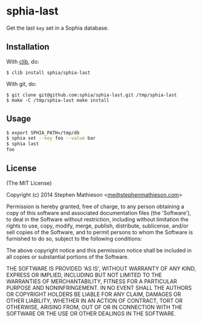 
# sphia-last

  Get the last `key` set in a Sophia database.

## Installation

  With [clib](https://github.com/clibs/clib), do:

    $ clib install sphia/sphia-last

  With git, do:

    $ git clone git@github.com:sphia/sphia-last.git /tmp/sphia-last
    $ make -C /tmp/sphia-last make install

## Usage

```sh
$ export SPHIA_PATH=/tmp/db
$ sphia set --key foo --value bar
$ sphia last
foo
```

## License

(The MIT License)

Copyright (c) 2014 Stephen Mathieson &lt;me@stephenmathieson.com&gt;

Permission is hereby granted, free of charge, to any person obtaining
a copy of this software and associated documentation files (the
'Software'), to deal in the Software without restriction, including
without limitation the rights to use, copy, modify, merge, publish,
distribute, sublicense, and/or sell copies of the Software, and to
permit persons to whom the Software is furnished to do so, subject to
the following conditions:

The above copyright notice and this permission notice shall be
included in all copies or substantial portions of the Software.

THE SOFTWARE IS PROVIDED 'AS IS', WITHOUT WARRANTY OF ANY KIND,
EXPRESS OR IMPLIED, INCLUDING BUT NOT LIMITED TO THE WARRANTIES OF
MERCHANTABILITY, FITNESS FOR A PARTICULAR PURPOSE AND NONINFRINGEMENT.
IN NO EVENT SHALL THE AUTHORS OR COPYRIGHT HOLDERS BE LIABLE FOR ANY
CLAIM, DAMAGES OR OTHER LIABILITY, WHETHER IN AN ACTION OF CONTRACT,
TORT OR OTHERWISE, ARISING FROM, OUT OF OR IN CONNECTION WITH THE
SOFTWARE OR THE USE OR OTHER DEALINGS IN THE SOFTWARE.